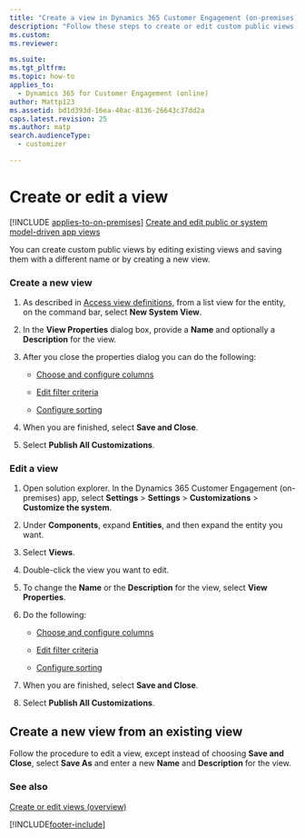 ```yaml
---
title: "Create a view in Dynamics 365 Customer Engagement (on-premises)"
description: "Follow these steps to create or edit custom public views. You can also create a new view by editing an existing one and saving it with a different name."
ms.custom: 
ms.reviewer: 

ms.suite: 
ms.tgt_pltfrm: 
ms.topic: how-to
applies_to: 
  - Dynamics 365 for Customer Engagement (online)
author: Mattp123
ms.assetid: bd1d393d-16ea-40ac-8136-26643c37dd2a
caps.latest.revision: 25
ms.author: matp
search.audienceType: 
  - customizer

---
```

# Create or edit a view

<a name="BKMK_CreatingAndEditingViews"></a>   

[!INCLUDE [applies-to-on-premises](../includes/applies-to-on-premises.md)] [Create and edit public or system model-driven app views](/powerapps/maker/model-driven-apps/create-edit-views-app-designer)

 You can create custom public views by editing existing views and saving them with a different name or by creating a new view.  
  
### Create a new view  
  
1.  As described in [Access view definitions](../customize/accessing-view-definitions.md), from a list view for the entity, on the command bar, select **New System View**.  
  
2.  In the **View Properties** dialog box, provide a **Name** and optionally a **Description** for the view.  
  
3.  After you close the properties dialog you can do the following:  
  
    -   [Choose and configure columns](../customize/choose-and-configure-columns.md)  
  
    -   [Edit filter criteria](../customize/edit-filter-criteria.md)  
  
    -   [Configure sorting](../customize/configure-sorting.md)  
  
4.  When you are finished, select **Save and Close**.  
  
5.  Select **Publish All Customizations**.  
  
### Edit a view  
  
1. Open solution explorer. In the Dynamics 365 Customer Engagement (on-premises) app, select **Settings** > **Settings** > **Customizations** > **Customize the system**.
  
2. Under **Components**, expand **Entities**, and then expand the entity you want.  
  
3.  Select **Views**.  
  
4.  Double-click the view you want to edit.  
  
5.  To change the **Name** or the **Description** for the view, select **View Properties**.  
  
6.  Do the following:  
  
    -   [Choose and configure columns](../customize/choose-and-configure-columns.md)  
  
    -   [Edit filter criteria](../customize/edit-filter-criteria.md)  
  
    -   [Configure sorting](../customize/configure-sorting.md)  
  
7.  When you are finished, select **Save and Close**.  
  
8. Select **Publish All Customizations**.  
  
## Create a new view from an existing view  
 Follow the procedure to edit a view, except instead of choosing **Save and Close**, select **Save As** and enter a new **Name** and **Description** for the view.  
 
### See also
[Create or edit views (overview)](create-edit-views.md)


[!INCLUDE[footer-include](../../../includes/footer-banner.md)]
